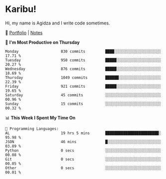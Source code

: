 # Karibu!
Hi, my name is Agidza and I write code sometimes.

🫧 [Portfolio](https://lynnagidza.github.io/) | [Notes](https://medium.com/me/stories/public)

<!--START_SECTION:waka-->
📅 **I'm Most Productive on Thursday** 

```text
Monday                   830 commits         ████░░░░░░░░░░░░░░░░░░░░░   17.71 % 
Tuesday                  950 commits         █████░░░░░░░░░░░░░░░░░░░░   20.27 % 
Wednesday                876 commits         █████░░░░░░░░░░░░░░░░░░░░   18.69 % 
Thursday                 1049 commits        ██████░░░░░░░░░░░░░░░░░░░   22.39 % 
Friday                   921 commits         █████░░░░░░░░░░░░░░░░░░░░   19.65 % 
Saturday                 45 commits          ░░░░░░░░░░░░░░░░░░░░░░░░░   00.96 % 
Sunday                   15 commits          ░░░░░░░░░░░░░░░░░░░░░░░░░   00.32 % 
```


📊 **This Week I Spent My Time On** 

```text
💬 Programming Languages: 
AL                       19 hrs 5 mins       ████████████████████████░   95.98 % 
JSON                     46 mins             █░░░░░░░░░░░░░░░░░░░░░░░░   03.89 % 
Python                   0 secs              ░░░░░░░░░░░░░░░░░░░░░░░░░   00.08 % 
Git                      0 secs              ░░░░░░░░░░░░░░░░░░░░░░░░░   00.05 % 
Other                    0 secs              ░░░░░░░░░░░░░░░░░░░░░░░░░   00.01 % 
```


<!--END_SECTION:waka-->
<!--#### 💟 **Digital Swag**
[![@agidza's Holopin board](https://holopin.me/agidza)](https://holopin.io/@agidza)
